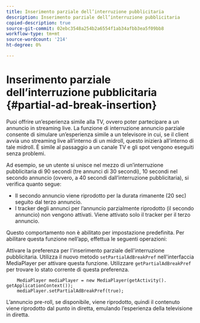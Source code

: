 ```yaml
---
title: Inserimento parziale dell’interruzione pubblicitaria
description: Inserimento parziale dell’interruzione pubblicitaria
copied-description: true
source-git-commit: 02ebc3548a254b2a6554f1ab34afbb3ea5f09bb8
workflow-type: tm+mt
source-wordcount: '214'
ht-degree: 0%

---
```


# Inserimento parziale dell’interruzione pubblicitaria {#partial-ad-break-insertion}

Puoi offrire un’esperienza simile alla TV, ovvero poter partecipare a un annuncio in streaming live. La funzione di interruzione annuncio parziale consente di simulare un’esperienza simile a un televisore in cui, se il client avvia uno streaming live all’interno di un midroll, questo inizierà all’interno di tale midroll. È simile al passaggio a un canale TV e gli spot vengono eseguiti senza problemi.

Ad esempio, se un utente si unisce nel mezzo di un’interruzione pubblicitaria di 90 secondi (tre annunci di 30 secondi), 10 secondi nel secondo annuncio (ovvero, a 40 secondi dall’interruzione pubblicitaria), si verifica quanto segue:

* Il secondo annuncio viene riprodotto per la durata rimanente (20 sec) seguito dal terzo annuncio.
* I tracker degli annunci per l’annuncio parzialmente riprodotto (il secondo annuncio) non vengono attivati. Viene attivato solo il tracker per il terzo annuncio.

Questo comportamento non è abilitato per impostazione predefinita. Per abilitare questa funzione nell’app, effettua le seguenti operazioni:

Attivare la preferenza per l&#39;inserimento parziale dell&#39;interruzione pubblicitaria. Utilizza il nuovo metodo `setPartialAdBreakPref` nell&#39;interfaccia MediaPlayer per attivare questa funzione. Utilizzare `getPartialAdBreakPref` per trovare lo stato corrente di questa preferenza.

```
    MediaPlayer mediaPlayer = new MediaPlayer(getActivity(). getApplicationContext()); 
    mediaPlayer.setPartialAdBreakPref(true);
```

L’annuncio pre-roll, se disponibile, viene riprodotto, quindi il contenuto viene riprodotto dal punto in diretta, emulando l’esperienza della televisione in diretta.
